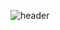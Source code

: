 ![header](https://capsule-render.vercel.app/api?type=venom&color=gradient&customColorList=2,2,4,4,8,8,24&height=200&text=Hye's%20Github!&fontSize=30&desc=STUDIO%20FRONTIER💫&fontAlign=50&capsule_render&animation=fadeIn)
